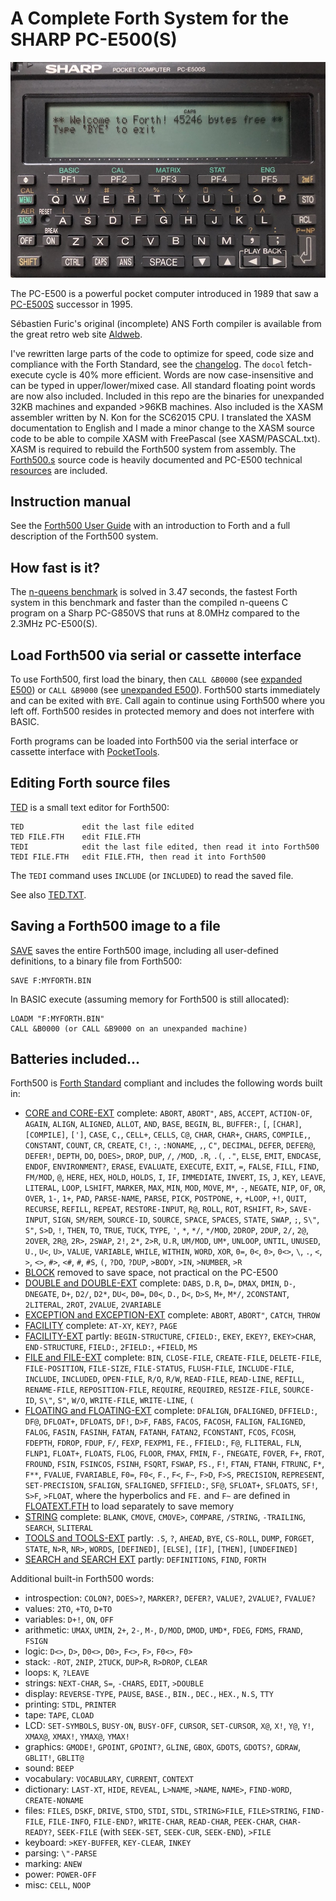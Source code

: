 # A Complete Forth System for the SHARP PC-E500(S)

![PC-E500S](PC-E500S.jpeg)

The PC-E500 is a powerful pocket computer introduced in 1989 that saw a [PC-E500S](https://en.wikipedia.org/wiki/Sharp_PC-E500S) successor in 1995.

Sébastien Furic's original (incomplete) ANS Forth compiler is available from the great retro web site [Aldweb](https://www.aldweb.com/articles.php?lng=en&pg=9362).

I've rewritten large parts of the code to optimize for speed, code size and compliance with the Forth Standard, see the [changelog](changelog.md). The `docol` fetch-execute cycle is 40% more efficient.  Words are now case-insensitive and can be typed in upper/lower/mixed case.  All standard floating point words are now also included.  Included in this repo are the binaries for unexpanded 32KB machines and expanded >96KB machines.  Also included is the XASM assembler written by N. Kon for the SC62015 CPU.  I translated the XASM documentation to English and I made a minor change to the XASM source code to be able to compile XASM with FreePascal (see XASM/PASCAL.txt).  XASM is required to rebuild the Forth500 system from assembly.  The [Forth500.s](Forth500.s) source code is heavily documented and PC-E500 technical [resources](resources) are included.

## Instruction manual

See the [Forth500 User Guide](manual.md) with an introduction to Forth and a full description of the Forth500 system.

## How fast is it?

The [n-queens benchmark](https://www.hpmuseum.org/cgi-sys/cgiwrap/hpmuseum/articles.cgi?read=700) is solved in 3.47 seconds, the fastest Forth system in this benchmark and faster than the compiled n-queens C program on a Sharp PC-G850VS that runs at 8.0MHz compared to the 2.3MHz PC-E500(S).

## Load Forth500 via serial or cassette interface

To use Forth500, first load the binary, then `CALL &B0000` (see [expanded E500](E500-expanded)) or `CALL &B9000` (see [unexpanded E500](E500-unexpanded)).  Forth500 starts immediately and can be exited with `BYE`.  Call again to continue using Forth500 where you left off.  Forth500 resides in protected memory and does not interfere with BASIC.

Forth programs can be loaded into Forth500 via the serial interface or cassette interface with [PocketTools](https://www.peil-partner.de/ifhe.de/sharp/).

## Editing Forth source files

[TED](additions/TED.FTH) is a small text editor for Forth500:

    TED             edit the last file edited
    TED FILE.FTH    edit FILE.FTH
    TEDI            edit the last file edited, then read it into Forth500
    TEDI FILE.FTH   edit FILE.FTH, then read it into Forth500

The `TEDI` command uses `INCLUDE` (or `INCLUDED`) to read the saved file.

See also [TED.TXT](additions/TED.TXT).

## Saving a Forth500 image to a file

[SAVE](additions/SAVE.FTH) saves the entire Forth500 image, including all user-defined definitions, to a binary file from Forth500:

    SAVE F:MYFORTH.BIN

In BASIC execute (assuming memory for Forth500 is still allocated):

    LOADM "F:MYFORTH.BIN"
    CALL &B0000 (or CALL &B9000 on an unexpanded machine)

## Batteries included...

Forth500 is [Forth Standard](https://forth-standard.org) compliant and includes the following words built in:
- [CORE and CORE-EXT](https://forth-standard.org/standard/core) complete: `ABORT`, `ABORT"`, `ABS`, `ACCEPT`, `ACTION-OF`, `AGAIN`, `ALIGN`, `ALIGNED`, `ALLOT`, `AND`, `BASE`, `BEGIN`, `BL`, `BUFFER:`, `[`, `[CHAR]`, `[COMPILE]`, `[']`, `CASE`, `C,`, `CELL+`, `CELLS`, `C@`, `CHAR`, `CHAR+`, `CHARS`, `COMPILE,`, `CONSTANT`, `COUNT`, `CR`, `CREATE`, `C!`, `:`, `:NONAME`, `,`, `C"`, `DECIMAL`, `DEFER`, `DEFER@`, `DEFER!`, `DEPTH`, `DO`, `DOES>`, `DROP`, `DUP`, `/`, `/MOD`, `.R`, `.(`, `."`, `ELSE`, `EMIT`, `ENDCASE`, `ENDOF`, `ENVIRONMENT?`, `ERASE`, `EVALUATE`, `EXECUTE`, `EXIT`, `=`, `FALSE`, `FILL`, `FIND`, `FM/MOD`, `@`, `HERE`, `HEX`, `HOLD`, `HOLDS`, `I`, `IF`, `IMMEDIATE`, `INVERT`, `IS`, `J`, `KEY`, `LEAVE`, `LITERAL`, `LOOP`, `LSHIFT`, `MARKER`, `MAX`, `MIN`, `MOD`, `MOVE`, `M*`, `-`, `NEGATE`, `NIP`, `OF`, `OR`, `OVER`, `1-`, `1+`, `PAD`, `PARSE-NAME`, `PARSE`, `PICK`, `POSTPONE`, `+`, `+LOOP`, `+!`, `QUIT`, `RECURSE`, `REFILL`, `REPEAT`, `RESTORE-INPUT`, `R@`, `ROLL`, `ROT`, `RSHIFT`, `R>`, `SAVE-INPUT`, `SIGN`, `SM/REM`, `SOURCE-ID`, `SOURCE`, `SPACE`, `SPACES`, `STATE`, `SWAP`, `;`, `S\"`, `S"`, `S>D`, `!`, `THEN`, `TO`, `TRUE`, `TUCK`, `TYPE`, `'`, `*`, `*/`, `*/MOD`, `2DROP`, `2DUP`, `2/`, `2@`, `2OVER`, `2R@`, `2R>`, `2SWAP`, `2!`, `2*`, `2>R`, `U.R`, `UM/MOD`, `UM*`, `UNLOOP`, `UNTIL`, `UNUSED`, `U.`, `U<`, `U>`, `VALUE`, `VARIABLE`, `WHILE`, `WITHIN`, `WORD`, `XOR`, `0=`, `0<`, `0>`, `0<>`, `\`, `.`, `<`, `>`, `<>`, `#>`, `<#`, `#`, `#S`, `(`, `?DO`, `?DUP`, `>BODY`, `>IN`, `>NUMBER`, `>R`
- [BLOCK](https://forth-standard.org/standard/block) removed to save space, not practical on the PC-E500
- [DOUBLE and DOUBLE-EXT](https://forth-standard.org/standard/double) complete: `DABS`, `D.R`, `D=`, `DMAX`, `DMIN`, `D-`, `DNEGATE`, `D+`, `D2/`, `D2*`, `DU<`, `D0=`, `D0<`, `D.`, `D<`, `D>S`, `M+`, `M*/`, `2CONSTANT`, `2LITERAL`, `2ROT`, `2VALUE`, `2VARIABLE`
- [EXCEPTION and EXCEPTION-EXT](https://forth-standard.org/standard/exception) complete: `ABORT`, `ABORT"`, `CATCH`, `THROW`
- [FACILITY](https://forth-standard.org/standard/facility) complete: `AT-XY`, `KEY?`, `PAGE`
- [FACILITY-EXT](https://forth-standard.org/standard/facility) partly: `BEGIN-STRUCTURE`, `CFIELD:`, `EKEY`, `EKEY?`, `EKEY>CHAR`, `END-STRUCTURE`, `FIELD:`, `2FIELD:`, `+FIELD`, `MS`
- [FILE and FILE-EXT](https://forth-standard.org/standard/file) complete: `BIN`, `CLOSE-FILE`, `CREATE-FILE`, `DELETE-FILE`, `FILE-POSITION`, `FILE-SIZE`, `FILE-STATUS`, `FLUSH-FILE`, `INCLUDE-FILE`, `INCLUDE`, `INCLUDED`, `OPEN-FILE`, `R/O`, `R/W`, `READ-FILE`, `READ-LINE`, `REFILL`, `RENAME-FILE`, `REPOSITION-FILE`, `REQUIRE`, `REQUIRED`, `RESIZE-FILE`, `SOURCE-ID`, `S\"`, `S"`, `W/O`, `WRITE-FILE`, `WRITE-LINE`, `(`
- [FLOATING and FLOATING-EXT](https://forth-standard.org/standard/float) complete: `DFALIGN`, `DFALIGNED`, `DFFIELD:`, `DF@`, `DFLOAT+`, `DFLOATS`, `DF!`, `D>F`, `FABS`, `FACOS`, `FACOSH`, `FALIGN`, `FALIGNED`, `FALOG`, `FASIN`, `FASINH`, `FATAN`, `FATANH`, `FATAN2`, `FCONSTANT`, `FCOS`, `FCOSH`, `FDEPTH`, `FDROP`, `FDUP`, `F/`, `FEXP`, `FEXPM1`, `FE.`, `FFIELD:`, `F@`, `FLITERAL`, `FLN`, `FLNP1`, `FLOAT+`, `FLOATS`, `FLOG`, `FLOOR`, `FMAX`, `FMIN`, `F-`, `FNEGATE`, `FOVER`, `F+`, `FROT`, `FROUND`, `FSIN`, `FSINCOS`, `FSINH`, `FSQRT`, `FSWAP`, `FS.`, `F!`, `FTAN`, `FTANH`, `FTRUNC`, `F*`, `F**`, `FVALUE`, `FVARIABLE`, `F0=`, `F0<`, `F.`, `F<`, `F~`, `F>D`, `F>S`, `PRECISION`, `REPRESENT`, `SET-PRECISION`, `SFALIGN`, `SFALIGNED`, `SFFIELD:`, `SF@`, `SFLOAT+`, `SFLOATS`, `SF!`, `S>F`, `>FLOAT`, where the hyperbolics and `FE.` and `F~` are defined in [FLOATEXT.FTH](https://github.com/Robert-van-Engelen/Forth500/blob/main/additions/FLOATEXT.FTH) to load separately to save memory
- [STRING](https://forth-standard.org/standard/string) complete: `BLANK`, `CMOVE`, `CMOVE>`, `COMPARE`, `/STRING`, `-TRAILING`, `SEARCH`, `SLITERAL`
- [TOOLS and TOOLS-EXT](https://forth-standard.org/standard/tools) partly: `.S`, `?`, `AHEAD`, `BYE`, `CS-ROLL`, `DUMP`, `FORGET`, `STATE`, `N>R`, `NR>`, `WORDS`, `[DEFINED]`, `[ELSE]`, `[IF]`, `[THEN]`, `[UNDEFINED]`
- [SEARCH and SEARCH EXT](https://forth-standard.org/standard/search) partly: `DEFINITIONS`, `FIND`, `FORTH`

Additional built-in Forth500 words:
- introspection: `COLON?`, `DOES>?`, `MARKER?`, `DEFER?`, `VALUE?`, `2VALUE?`, `FVALUE?`
- values: `2TO`, `+TO`, `D+TO`
- variables: `D+!`, `ON`, `OFF`
- arithmetic: `UMAX`, `UMIN`, `2+`, `2-`, `M-`, `D/MOD`, `DMOD`, `UMD*`, `FDEG`, `FDMS`, `FRAND`, `FSIGN`
- logic: `D<>`, `D>`, `D0<>`, `D0>`, `F<>`, `F>`, `F0<>`, `F0>`
- stack: `-ROT`, `2NIP`, `2TUCK`, `DUP>R`, `R>DROP`, `CLEAR`
- loops: `K`, `?LEAVE`
- strings: `NEXT-CHAR`, `S=`, `-CHARS`, `EDIT`, `>DOUBLE`
- display: `REVERSE-TYPE`, `PAUSE`, `BASE.`, `BIN.`, `DEC.`, `HEX.`, `N.S`, `TTY`
- printing: `STDL`, `PRINTER`
- tape: `TAPE`, `CLOAD`
- LCD: `SET-SYMBOLS`, `BUSY-ON`, `BUSY-OFF`, `CURSOR`, `SET-CURSOR`, `X@`, `X!`, `Y@`, `Y!`, `XMAX@`, `XMAX!`, `YMAX@`, `YMAX!`
- graphics: `GMODE!`, `GPOINT`, `GPOINT?`, `GLINE`, `GBOX`, `GDOTS`, `GDOTS?`, `GDRAW`, `GBLIT!`, `GBLIT@`
- sound: `BEEP`
- vocabulary: `VOCABULARY`, `CURRENT`, `CONTEXT`
- dictionary: `LAST-XT`, `HIDE`, `REVEAL`, `L>NAME`, `>NAME`, `NAME>`, `FIND-WORD`, `CREATE-NONAME`
- files: `FILES`, `DSKF`, `DRIVE`, `STDO`, `STDI`, `STDL`, `STRING>FILE`, `FILE>STRING`, `FIND-FILE`, `FILE-INFO`, `FILE-END?`, `WRITE-CHAR`, `READ-CHAR`, `PEEK-CHAR`, `CHAR-READY?`, `SEEK-FILE` (with `SEEK-SET`, `SEEK-CUR`, `SEEK-END`), `>FILE`
- keyboard: `>KEY-BUFFER`, `KEY-CLEAR`, `INKEY`
- parsing: `\"-PARSE`
- marking: `ANEW`
- power: `POWER-OFF`
- misc: `CELL`, `NOOP`
